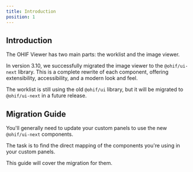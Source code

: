 ```yaml
---
title: Introduction
position: 1
---
```



## Introduction

The OHIF Viewer has two main parts: the worklist and the image viewer.

In version 3.10, we successfully migrated the image viewer to the `@ohif/ui-next` library. This is a complete rewrite of each component, offering extensibility, accessibility, and a modern look and feel.

The worklist is still using the old `@ohif/ui` library, but it will be migrated to `@ohif/ui-next` in a future release.

## Migration Guide

You'll generally need to update your custom panels to use the new `@ohif/ui-next` components.

The task is to find the direct mapping of the components you're using in your custom panels.

This guide will cover the migration for them.
